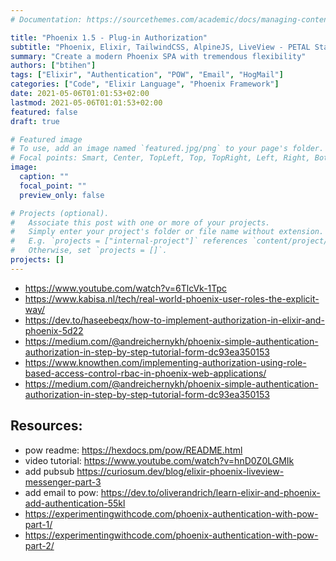 ```yaml
---
# Documentation: https://sourcethemes.com/academic/docs/managing-content/

title: "Phoenix 1.5 - Plug-in Authorization"
subtitle: "Phoenix, Elixir, TailwindCSS, AlpineJS, LiveView - PETAL Stack"
summary: "Create a modern Phoenix SPA with tremendous flexibility"
authors: ["btihen"]
tags: ["Elixir", "Authentication", "POW", "Email", "HogMail"]
categories: ["Code", "Elixir Language", "Phoenix Framework"]
date: 2021-05-06T01:01:53+02:00
lastmod: 2021-05-06T01:01:53+02:00
featured: false
draft: true

# Featured image
# To use, add an image named `featured.jpg/png` to your page's folder.
# Focal points: Smart, Center, TopLeft, Top, TopRight, Left, Right, BottomLeft, Bottom, BottomRight.
image:
  caption: ""
  focal_point: ""
  preview_only: false

# Projects (optional).
#   Associate this post with one or more of your projects.
#   Simply enter your project's folder or file name without extension.
#   E.g. `projects = ["internal-project"]` references `content/project/deep-learning/index.md`.
#   Otherwise, set `projects = []`.
projects: []
---
```


* https://www.youtube.com/watch?v=6TlcVk-1Tpc
* https://www.kabisa.nl/tech/real-world-phoenix-user-roles-the-explicit-way/
* https://dev.to/haseebeqx/how-to-implement-authorization-in-elixir-and-phoenix-5d22
* https://medium.com/@andreichernykh/phoenix-simple-authentication-authorization-in-step-by-step-tutorial-form-dc93ea350153
* https://www.knowthen.com/implementing-authorization-using-role-based-access-control-rbac-in-phoenix-web-applications/
* https://medium.com/@andreichernykh/phoenix-simple-authentication-authorization-in-step-by-step-tutorial-form-dc93ea350153


## Resources:

* pow readme: https://hexdocs.pm/pow/README.html
* video tutorial: https://www.youtube.com/watch?v=hnD0Z0LGMIk
* add pubsub https://curiosum.dev/blog/elixir-phoenix-liveview-messenger-part-3
* add email to pow: https://dev.to/oliverandrich/learn-elixir-and-phoenix-add-authentication-55kl
* https://experimentingwithcode.com/phoenix-authentication-with-pow-part-1/
* https://experimentingwithcode.com/phoenix-authentication-with-pow-part-2/
